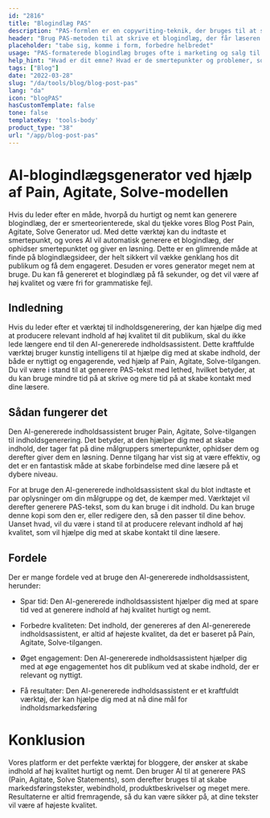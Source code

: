```yaml
---
id: "2816"
title: "Blogindlæg PAS"
description: "PAS-formlen er en copywriting-teknik, der bruges til at sælge et produkt eller en tjeneste ved først at fremhæve kundens smertepunkter, derefter ophidse dem og til sidst tilbyde en løsning. Denne generator kan hjælpe dig med at oprette et PAS-formateret blogindlæg, der er i overensstemmelse med dit brand."
header: "Brug PAS-metoden til at skrive et blogindlæg, der får læseren til at handle."
placeholder: "tabe sig, komme i form, forbedre helbredet"
usage: "PAS-formaterede blogindlæg bruges ofte i marketing og salg til at sælge et produkt eller en tjenesteydelse. Følgende generator kan hjælpe dig med at oprette et PAS-formateret blogindlæg, der er tæt på dit brand."
help_hint: "Hvad er dit emne? Hvad er de smertepunkter og problemer, som dine kunder står over for? Og hvad er den løsning, som du tilbyder?"
tags: ["Blog"]
date: "2022-03-28"
slug: "/da/tools/blog/blog-post-pas"
lang: "da"
icon: "blogPAS"
hasCustomTemplate: false
tone: false
templateKey: 'tools-body'
product_type: "38"
url: "/app/blog-post-pas"
---
```


# AI-blogindlægsgenerator ved hjælp af Pain, Agitate, Solve-modellen

Hvis du leder efter en måde, hvorpå du hurtigt og nemt kan generere blogindlæg, der er smerteorienterede, skal du tjekke vores Blog Post Pain, Agitate, Solve Generator ud. Med dette værktøj kan du indtaste et smertepunkt, og vores AI vil automatisk generere et blogindlæg, der ophidser smertepunktet og giver en løsning. Dette er en glimrende måde at finde på blogindlægsideer, der helt sikkert vil vække genklang hos dit publikum og få dem engageret. Desuden er vores generator meget nem at bruge. Du kan få genereret et blogindlæg på få sekunder, og det vil være af høj kvalitet og være fri for grammatiske fejl.

## Indledning

Hvis du leder efter et værktøj til indholdsgenerering, der kan hjælpe dig med at producere relevant indhold af høj kvalitet til dit publikum, skal du ikke lede længere end til den AI-genererede indholdsassistent. Dette kraftfulde værktøj bruger kunstig intelligens til at hjælpe dig med at skabe indhold, der både er nyttigt og engagerende, ved hjælp af Pain, Agitate, Solve-tilgangen. Du vil være i stand til at generere PAS-tekst med lethed, hvilket betyder, at du kan bruge mindre tid på at skrive og mere tid på at skabe kontakt med dine læsere.

## Sådan fungerer det

Den AI-genererede indholdsassistent bruger Pain, Agitate, Solve-tilgangen til indholdsgenerering. Det betyder, at den hjælper dig med at skabe indhold, der tager fat på dine målgruppers smertepunkter, ophidser dem og derefter giver dem en løsning. Denne tilgang har vist sig at være effektiv, og det er en fantastisk måde at skabe forbindelse med dine læsere på et dybere niveau.

For at bruge den AI-genererede indholdsassistent skal du blot indtaste et par oplysninger om din målgruppe og det, de kæmper med. Værktøjet vil derefter generere PAS-tekst, som du kan bruge i dit indhold. Du kan bruge denne kopi som den er, eller redigere den, så den passer til dine behov. Uanset hvad, vil du være i stand til at producere relevant indhold af høj kvalitet, som vil hjælpe dig med at skabe kontakt til dine læsere.

## Fordele

Der er mange fordele ved at bruge den AI-genererede indholdsassistent, herunder:

- Spar tid: Den AI-genererede indholdsassistent hjælper dig med at spare tid ved at generere indhold af høj kvalitet hurtigt og nemt.

- Forbedre kvaliteten: Det indhold, der genereres af den AI-genererede indholdsassistent, er altid af højeste kvalitet, da det er baseret på Pain, Agitate, Solve-tilgangen.

- Øget engagement: Den AI-genererede indholdsassistent hjælper dig med at øge engagementet hos dit publikum ved at skabe indhold, der er relevant og nyttigt.

- Få resultater: Den AI-genererede indholdsassistent er et kraftfuldt værktøj, der kan hjælpe dig med at nå dine mål for indholdsmarkedsføring

# Konklusion

Vores platform er det perfekte værktøj for bloggere, der ønsker at skabe indhold af høj kvalitet hurtigt og nemt. Den bruger AI til at generere PAS (Pain, Agitate, Solve Statements), som derefter bruges til at skabe markedsføringstekster, webindhold, produktbeskrivelser og meget mere. Resultaterne er altid fremragende, så du kan være sikker på, at dine tekster vil være af højeste kvalitet.
